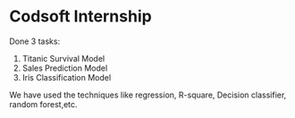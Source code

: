 # Codsoft Internship
Done 3 tasks:
1. Titanic Survival Model
2. Sales Prediction Model
3. Iris Classification Model

We have used the techniques like regression, R-square, Decision classifier, random forest,etc.
